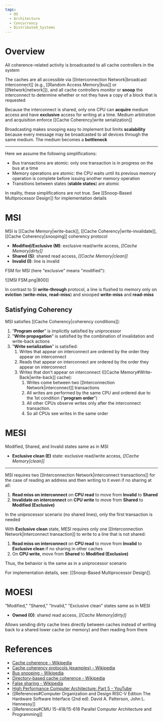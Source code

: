 ```yaml
---
tags:
  - OS
  - Architecture
  - Concurrency
  - Distributed_Systems
---
```


# Overview

All coherence-related activity is broadcasted to all cache controllers in the system

The caches are all accessible via [[Interconnection Network|broadcast interconnect]] (e.g., [[Random Access Memory|bus]] or [[Network|network]]), and all cache controllers monitor or **snoop** the interconnect to determine whether or not they have a copy of a block that is requested

Because the interconnect is shared, only one CPU can **acquire** medium access and have **exclusive** access for writing at a time. Medium arbitration and acquisition enforce [[Cache Coherency|write serialization]]

Broadcasting makes snooping easy to implement but limits **scalability** because every message may be broadcasted to all devices through the same medium. The medium becomes a **bottleneck**

---

Here we assume the following simplifications:

- Bus transactions are atomic: only one transaction is in progress on the bus at a time
- Memory operations are atomic: the CPU waits until its previous memory operation is complete before issuing another memory operation
- Transitions between states (**stable states**) are atomic

In reality, these simplifications are not true. See [[Snoop-Based Multiprocessor Design]] for implementation details

# MSI

MSI is [[Cache Memory|write-back]], [[Cache Coherency|write-invalidate]], [[Cache Coherency|snooping]] coherency protocol

- **Modified/Exclusive (M)**: exclusive read/write access, *[[Cache Memory|dirty]]*
- **Shared (S)**: shared read access, *[[Cache Memory|clean]]*
- **Invalid (I)**: line is invalid

FSM for MSI (here "exclusive" means "modified"):

![[MSI FSM.png|800]]

In contrast to SI **write-through** protocol, a line is flushed to memory only on **eviction** (**write-miss**, **read-miss**) and snooped **write-miss** and **read-miss**

## Satisfying Coherency

MSI satisfies [[Cache Coherency|coherency conditions]]:

1. "**Program order**" is implicitly satisfied by uniprocessor
2. "**Write propagation**" is satisfied by the combination of invalidation and write-back actions
3. "**Write serialization**" is satisfied:
   1. Writes that appear on interconnect are ordered by the order they appear on interconnect
   2. Reads that appear on interconnect are ordered by the order they appear on interconnect
   3. Writes that don't appear on interconnect ([[Cache Memory#Write-Back|write-back]] cache):
	  1. Writes come between two [[Interconnection Network|interconnect]] transactions
	  2. All writes are performed by the same CPU and ordered due to the 1st condition ("**program order**")
	  3. All other CPUs observe writes only after the interconnect transaction.
	  4. So all CPUs see writes in the same order

# MESI

Modified, Shared, and Invalid states same as in MSI

- **Exclusive clean (E)** state: exclusive read/write access, *[[Cache Memory|clean]]*

---

MSI requires two [[Interconnection Network|interconnect transactions]] for the case of reading an address and then writing to it even if no sharing at all:

1. **Read miss on interconnect** on **CPU read** to move from **Invalid** to **Shared**
2. **Invalidate on interconnect** on **CPU write** to move from **Shared** to **Modified (Exclusive)**

In the uniprocessor scenario (no shared lines), only the first transaction is needed

With **Exclusive clean** state, MESI requires only one [[Interconnection Network|interconnect transaction]] to write to a line that is not shared:

1. **Read miss on interconnect** on **CPU read** to move from **Invalid** to **Exclusive clean** if no sharing in other caches
2. On **CPU write**, move from **Shared** to **Modified (Exclusive)**

Thus, the behavior is the same as in a uniprocessor scenario

For implementation details, see: [[Snoop-Based Multiprocessor Design]].

# MOESI

"Modified," "Shared," "Invalid," "Exclusive clean" states same as in MESI

- **Owned (O)**: shared read access, *[[Cache Memory|dirty]]*

Allows sending dirty cache lines directly between caches instead of writing back to a shared lower cache (or memory) and then reading from there

# References

- [Cache coherence - Wikipedia](https://en.wikipedia.org/wiki/Cache_coherence)
- [Cache coherency protocols (examples) - Wikipedia](https://en.wikipedia.org/wiki/Cache_coherency_protocols_(examples))
- [Bus snooping - Wikipedia](https://en.wikipedia.org/wiki/Bus_snooping)
- [Directory-based cache coherence - Wikipedia](https://en.wikipedia.org/wiki/Directory-based_cache_coherence)
- [False sharing - Wikipedia](https://en.wikipedia.org/wiki/False_sharing#:~:text=False%20sharing%20is%20an%20inherent,is%20limited%20to%20RAM%20caches.)
- [High Performance Computer Architecture: Part 5 - YouTube](https://youtube.com/playlist?list=PLAwxTw4SYaPkr-vo9gKBTid_BWpWEfuXe&si=TH5JP0CVKX9_TSQJ)
- [[References#Computer Organization and Design RISC-V Edition The Hardware Software Interface (2nd ed). David A. Patterson, John L. Hennessy]]
- [[References#CMU 15-418/15-618 Parallel Computer Architecture and Programming]]
